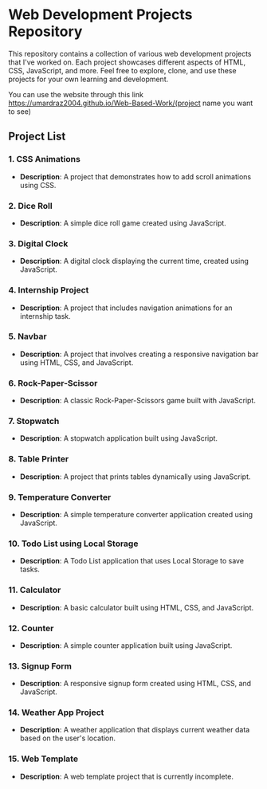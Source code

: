 # Web Development Projects Repository

This repository contains a collection of various web development projects that I've worked on. Each project showcases different aspects of HTML, CSS, JavaScript, and more. Feel free to explore, clone, and use these projects for your own learning and development.

You can use the website through this link
https://umardraz2004.github.io/Web-Based-Work/(project name you want to see)

## Project List

### 1. CSS Animations
- **Description**: A project that demonstrates how to add scroll animations using CSS.

### 2. Dice Roll
- **Description**: A simple dice roll game created using JavaScript.

### 3. Digital Clock
- **Description**: A digital clock displaying the current time, created using JavaScript.

### 4. Internship Project
- **Description**: A project that includes navigation animations for an internship task.

### 5. Navbar
- **Description**: A project that involves creating a responsive navigation bar using HTML, CSS, and JavaScript.

### 6. Rock-Paper-Scissor
- **Description**: A classic Rock-Paper-Scissors game built with JavaScript.

### 7. Stopwatch
- **Description**: A stopwatch application built using JavaScript.

### 8. Table Printer
- **Description**: A project that prints tables dynamically using JavaScript.

### 9. Temperature Converter
- **Description**: A simple temperature converter application created using JavaScript.

### 10. Todo List using Local Storage
- **Description**: A Todo List application that uses Local Storage to save tasks.

### 11. Calculator
- **Description**: A basic calculator built using HTML, CSS, and JavaScript.

### 12. Counter
- **Description**: A simple counter application built using JavaScript.

### 13. Signup Form
- **Description**: A responsive signup form created using HTML, CSS, and JavaScript.

### 14. Weather App Project
- **Description**: A weather application that displays current weather data based on the user's location.

### 15. Web Template
- **Description**: A web template project that is currently incomplete.
